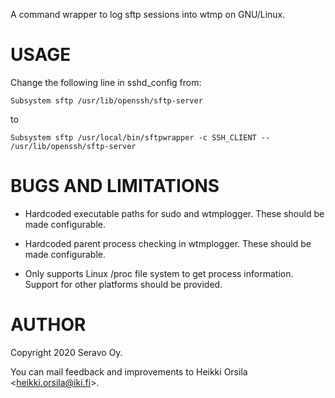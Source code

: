 A command wrapper to log sftp sessions into wtmp on GNU/Linux.

# USAGE

Change the following line in sshd_config from:

    Subsystem sftp /usr/lib/openssh/sftp-server

to

    Subsystem sftp /usr/local/bin/sftpwrapper -c SSH_CLIENT -- /usr/lib/openssh/sftp-server

# BUGS AND LIMITATIONS

* Hardcoded executable paths for sudo and wtmplogger.
  These should be made configurable.

* Hardcoded parent process checking in wtmplogger.
  These should be made configurable.

* Only supports Linux /proc file system to get process information.
  Support for other platforms should be provided.

# AUTHOR

Copyright 2020 Seravo Oy.

You can mail feedback and improvements to
Heikki Orsila \<heikki.orsila@iki.fi\>.


